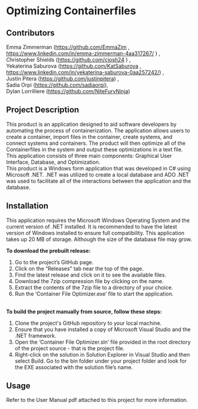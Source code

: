 # **Optimizing Containerfiles** 

## Contributors 
Emma Zimmerman (https://github.com/EmmaZim , https://www.linkedin.com/in/emma-zimmerman-4aa317267/ )  ,<br>
Christopher Shields (https://github.com/cjosh24 ) ,<br>
Yekaterina Saburova (https://github.com/KatSaburova , https://www.linkedin.com/in/yekaterina-saburova-0aa257242/) , <br>
Justin Pitera (https://github.com/justinpitera) , <br>
Sadia Orpi (https://github.com/sadiaorpi), <br>
Dylan Lorrilliere (https://github.com/NiteFuryNinja)<br>

## Project Description 
This product is an application designed to aid software developers by automating the process of containerization. The application allows users to create a container, import files in the container, create systems, and connect systems and containers. The product will then optimize all of the Containerfiles in the system and output these optimizations in a text file. This application consists of three main components: Graphical User Interface, Database, and Optimization.<br>
This product is a Windows form application that was developed in C# using Microsoft .NET. .NET was utilized to create a local database and ADO .NET was used to facilitate all of the interactions between the application and the database. 


## Installation 
This application requires the Microsoft Windows Operating System and the current version of .NET installed. It is recommended to have the latest version of Windows installed to ensure full compatibility. This application takes up 20 MB of storage. Although the size of the database file may grow.<br>

**To download the prebuilt release:**
1. Go to the project’s GitHub page.<br>
2. Click on the “Releases” tab near the top of the page.<br>
3. Find the latest release and click on it to see the available files.<br>
4. Download the 7zip compression file by clicking on the name.<br> 
5. Extract the contents of the 7zip file to a directory of your choice.<br>
6. Run the ‘Container File Optimizer.exe’ file to start the application. <br></br> 

**To build the project manually from source, follow these steps:**<br>
1. Clone the project's GitHub repository to your local machine.<br>
2. Ensure that you have installed a copy of Microsoft Visual Studio and the .NET framework.<br>
3. Open the ‘Container File Optimizer.sln’ file provided in the root directory of the project source - that is the project file.<br>
4. Right-click on the solution in Solution Explorer in Visual Studio and then select Build. Go to the bin folder under your project folder and look for the EXE associated with the solution file’s name. 

## Usage
Refer to the User Manual pdf attached to this project for more information. <br>
